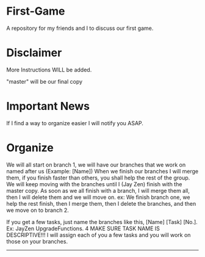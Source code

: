 # First-Game
A repository for my friends and I to discuss our first game.

# Disclaimer
More Instructions WILL be added.

"master" will be our final copy

# Important News

If I find a way to organize easier I will notify you ASAP.

# Organize

We will all start on branch 1, we will have our branches that we work on named after us (Example: [Name]) 
When we finish our branches I will merge them, if you finish faster than others, you shall help the rest of the group.
We will keep moving with the branches until I (Jay Zen) finish with the master copy.
As soon as we all finish with a branch, I will merge them all, then I will delete them and we will move on. ex: We finish branch one, we help the rest finish, then I merge them, then I delete the branches, and then we move on to branch 2.

If you get a few tasks, just name the branches like this, [Name] [Task] [No.]. Ex: JayZen UpgradeFunctions. 4
MAKE SURE TASK NAME IS DESCRIPTIVE!!!
I will assign each of you a few tasks and you will work on those on your branches.

-------------------------------------------------------

